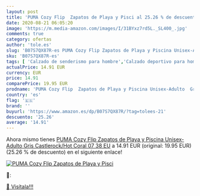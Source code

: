 ```yaml
---
layout: post
title: 'PUMA Cozy Flip  Zapatos de Playa y Pisci al 25.26 % de descuento'
date: 2020-08-21 06:05:20
image: 'https://m.media-amazon.com/images/I/31BYxz7rd5L._SL400_.jpg'
comments: true
category: ofertas
author: 'tole.es'
slug: 'B07S7QX87R-es PUMA Cozy Flip Zapatos de Playa y Piscina Unisex-Adulto...'
sku: 'B07S7QX87R-es'
tags: [ 'Calzado de senderismo para hombre','Calzado deportivo para hombre','Chanclas y sandalias de piscina para hombre','Zapatillas de senderismo para hombre','Zapatillas y calzado deportivo para hombre','Zapatos','Zapatos para hombre','Zapatos y complementos','zapatos', ]
actualPrice: 14.91 EUR
currency: EUR
price: 14.91
comparePrice: 19.95 EUR
prodname: 'PUMA Cozy Flip  Zapatos de Playa y Piscina Unisex-Adulto  Gris  Castlerock/Hot Coral 07   38 EU'
country: 'es'
flag: '🇪🇸'
brand: ''
buyurl: 'https://www.amazon.es/dp/B07S7QX87R/?tag=tolees-21'
descuento: '25.26'
average: '14.91'
---
```


Ahora mismo tienes [PUMA Cozy Flip  Zapatos de Playa y Piscina Unisex-Adulto  Gris  Castlerock/Hot Coral 07   38 EU](https://www.amazon.es/dp/B07S7QX87R/?tag=tolees-21) a 14.91 EUR (original: 19.95 EUR) (25.26 %  de descuento) en el siguiente enlace!

[![PUMA Cozy Flip  Zapatos de Playa y Pisci](https://m.media-amazon.com/images/I/31BYxz7rd5L._SL400_.jpg)](https://www.amazon.es/dp/B07S7QX87R/?tag=tolees-21)

🔎:


[🛒 Visítala!!!](https://www.amazon.es/dp/B07S7QX87R/?tag=tolees-21)
